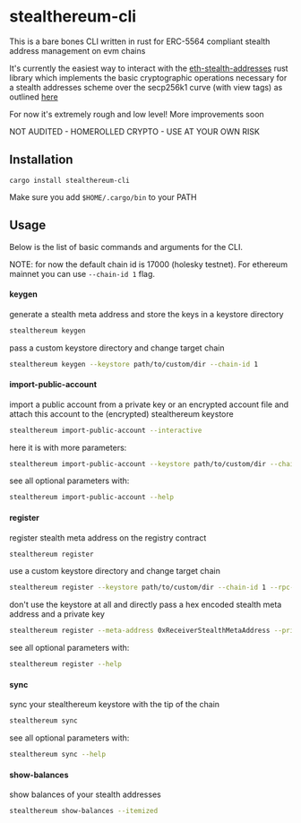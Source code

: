 # stealthereum-cli

This is a bare bones CLI written in rust for ERC-5564 compliant stealth address management on evm chains

It's currently the easiest way to interact with the [eth-stealth-addresses](https://github.com/kassandraoftroy/eth-stealth-addresses) rust library which implements the basic cryptographic operations necessary for a stealth addresses scheme over the secp256k1 curve (with view tags) as outlined [here](https://eips.ethereum.org/EIPS/eip-5564)

For now it's extremely rough and low level! More improvements soon

NOT AUDITED - HOMEROLLED CRYPTO - USE AT YOUR OWN RISK

## Installation

```
cargo install stealthereum-cli
```

Make sure you add `$HOME/.cargo/bin` to your PATH

## Usage

Below is the list of basic commands and arguments for the CLI.

NOTE: for now the default chain id is 17000 (holesky testnet). For ethereum mainnet you can use `--chain-id 1` flag.

#### keygen

generate a stealth meta address and store the keys in a keystore directory

```bash
stealthereum keygen
```

pass a custom keystore directory and change target chain

```bash
stealthereum keygen --keystore path/to/custom/dir --chain-id 1
```

#### import-public-account

import a public account from a private key or an encrypted account file and attach this account to the (encrypted) stealthereum keystore

```bash
stealthereum import-public-account --interactive
```

here it is with more parameters:

```bash
stealthereum import-public-account --keystore path/to/custom/dir --chain-id 1 --account path/to/existing/account/file
```

see all optional parameters with:

```bash
stealthereum import-public-account --help
```

#### register

register stealth meta address on the registry contract

```bash
stealthereum register
```

use a custom keystore directory and change target chain

```bash
stealthereum register --keystore path/to/custom/dir --chain-id 1 --rpc-url http://localhost:8545
```

don't use the keystore at all and directly pass a hex encoded stealth meta address and a private key

```bash
stealthereum register --meta-address 0xReceiverStealthMetaAddress --private-key 0xYourPrivateKeyHex --chain-id 1 --rpc-url http://localhost:8545
```

see all optional parameters with:

```bash
stealthereum register --help
```

#### sync

sync your stealthereum keystore with the tip of the chain

```bash
stealthereum sync
```

see all optional parameters with:

```bash
stealthereum sync --help
```

#### show-balances

show balances of your stealth addresses

```bash
stealthereum show-balances --itemized
```
